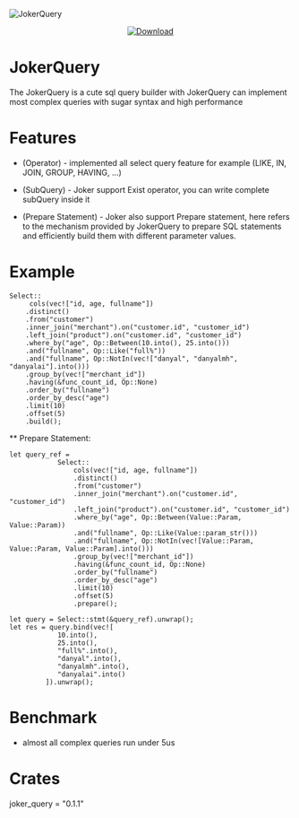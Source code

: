 ![JokerQuery](https://github.com/Rustixir/joker/blob/main/logo.png)

<div align="center">
  <!-- Downloads -->
  <a href="https://crates.io/crates/joker_query">
    <img src="https://img.shields.io/crates/d/joker_query.svg?style=flat-square"
      alt="Download" />
  </a>
</div>


# JokerQuery

The JokerQuery is a cute sql query builder
with JokerQuery can implement most complex queries with sugar syntax and high performance

# Features

- (Operator) - implemented all select query feature for example (LIKE, IN, JOIN, GROUP, HAVING, ...)

- (SubQuery) - Joker support Exist operator, you can write complete subQuery inside it

- (Prepare Statement) - Joker also support Prepare statement, here refers to the mechanism provided by JokerQuery to prepare SQL statements and efficiently build them with different parameter values.



# Example 

```
Select::
     cols(vec!["id, age, fullname"])
    .distinct()
    .from("customer")
    .inner_join("merchant").on("customer.id", "customer_id")
    .left_join("product").on("customer.id", "customer_id")
    .where_by("age", Op::Between(10.into(), 25.into()))
    .and("fullname", Op::Like("full%"))
    .and("fullname", Op::NotIn(vec!["danyal", "danyalmh", "danyalai"].into()))
    .group_by(vec!["merchant_id"])
    .having(&func_count_id, Op::None)            
    .order_by("fullname")
    .order_by_desc("age")
    .limit(10)
    .offset(5)
    .build();
```

** Prepare Statement: 

```
let query_ref = 
            Select::
                cols(vec!["id, age, fullname"])
                .distinct()
                .from("customer")
                .inner_join("merchant").on("customer.id", "customer_id")
                .left_join("product").on("customer.id", "customer_id")
                .where_by("age", Op::Between(Value::Param, Value::Param))
                .and("fullname", Op::Like(Value::param_str()))
                .and("fullname", Op::NotIn(vec![Value::Param, Value::Param, Value::Param].into()))
                .group_by(vec!["merchant_id"])
                .having(&func_count_id, Op::None)            
                .order_by("fullname")
                .order_by_desc("age")
                .limit(10)
                .offset(5)
                .prepare();

let query = Select::stmt(&query_ref).unwrap();
let res = query.bind(vec![
            10.into(), 
            25.into(), 
            "full%".into(),
            "danyal".into(),
            "danyalmh".into(),
            "danyalai".into()
         ]).unwrap();

```

# Benchmark 
- almost all complex queries run under 5us

# Crates
joker_query = "0.1.1"
